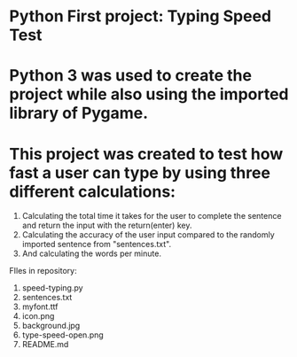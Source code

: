 # Python First project: Typing Speed Test


# Python 3 was used to create the project while also using the imported library of Pygame.
# This project was created to test how fast a user can type by using three different calculations:
1. Calculating the total time it takes for the user to complete the sentence and return the input with the return(enter) key.
2. Calculating the accuracy of the user input compared to the randomly imported sentence from "sentences.txt".
3. And calculating the words per minute.

FIles in repository:
1. speed-typing.py
2. sentences.txt
3. myfont.ttf
4. icon.png
5. background.jpg
6. type-speed-open.png
7. README.md